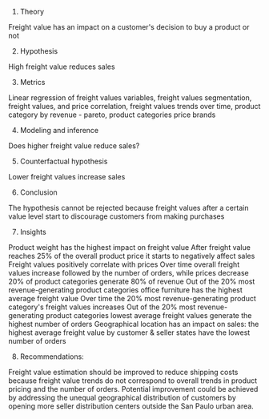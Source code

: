 1. Theory

  Freight value has an impact on a customer's decision to buy a product or not

2. Hypothesis

  High freight value reduces sales

3. Metrics

  Linear regression of freight values variables, freight values segmentation, freight values, and price correlation, freight values trends over time, product category by revenue - pareto, product categories price brands


4. Modeling and inference

  Does higher freight value reduce sales?

5. Counterfactual hypothesis

  Lower freight values increase sales


6. Conclusion

  The hypothesis cannot be rejected because freight values after a certain value level start to discourage customers from making purchases

7. Insights

  Product weight has the highest impact on freight value
  After freight value reaches 25% of the overall product price it starts to negatively affect sales
  Freight values positively correlate with prices
  Over time overall freight values increase followed by the number of orders, while prices decrease
  20% of product categories generate 80% of revenue
  Out of the 20% most revenue-generating product categories office furniture has the highest average freight value
  Over time the 20% most revenue-generating product category's freight values increases
  Out of the 20% most revenue-generating product categories lowest average freight values generate the highest number of orders
  Geographical location has an impact on sales: the highest average freight value by customer & seller states have the lowest number of orders

8. Recommendations:

  Freight value estimation should be improved to reduce shipping costs because freight value trends do not correspond to overall trends in product pricing and the number of orders.
  Potential improvement could be achieved by addressing the unequal geographical distribution of customers by opening more seller distribution centers outside the San Paulo urban area.

